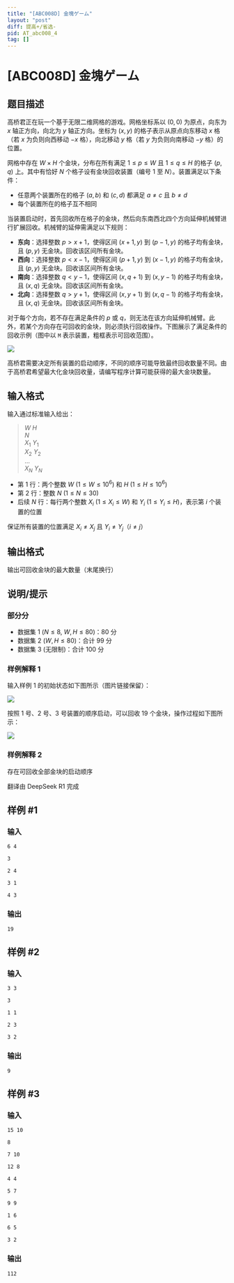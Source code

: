 ```yaml
---
title: "[ABC008D] 金塊ゲーム"
layout: "post"
diff: 提高+/省选-
pid: AT_abc008_4
tag: []
---
```


# [ABC008D] 金塊ゲーム

## 题目描述

高桥君正在玩一个基于无限二维网格的游戏。网格坐标系以 $(0, 0)$ 为原点，向东为 $x$ 轴正方向，向北为 $y$ 轴正方向。坐标为 $(x, y)$ 的格子表示从原点向东移动 $x$ 格（若 $x$ 为负则向西移动 $-x$ 格），向北移动 $y$ 格（若 $y$ 为负则向南移动 $-y$ 格）的位置。

网格中存在 $W \times H$ 个金块，分布在所有满足 $1 \leq p \leq W$ 且 $1 \leq q \leq H$ 的格子 $(p, q)$ 上。其中有恰好 $N$ 个格子设有金块回收装置（编号 $1$ 至 $N$）。装置满足以下条件：
- 任意两个装置所在的格子 $(a, b)$ 和 $(c, d)$ 都满足 $a \neq c$ 且 $b \neq d$
- 每个装置所在的格子互不相同

当装置启动时，首先回收所在格子的金块，然后向东南西北四个方向延伸机械臂进行扩展回收。机械臂的延伸需满足以下规则：
- **东向**：选择整数 $p > x+1$，使得区间 $(x+1, y)$ 到 $(p-1, y)$ 的格子均有金块，且 $(p, y)$ 无金块。回收该区间所有金块。
- **西向**：选择整数 $p < x-1$，使得区间 $(p+1, y)$ 到 $(x-1, y)$ 的格子均有金块，且 $(p, y)$ 无金块。回收该区间所有金块。
- **南向**：选择整数 $q < y-1$，使得区间 $(x, q+1)$ 到 $(x, y-1)$ 的格子均有金块，且 $(x, q)$ 无金块。回收该区间所有金块。
- **北向**：选择整数 $q > y+1$，使得区间 $(x, y+1)$ 到 $(x, q-1)$ 的格子均有金块，且 $(x, q)$ 无金块。回收该区间所有金块。

对于每个方向，若不存在满足条件的 $p$ 或 $q$，则无法在该方向延伸机械臂。此外，若某个方向存在可回收的金块，则必须执行回收操作。下图展示了满足条件的回收示例（图中以 `M` 表示装置，粗框表示可回收范围）。

![](http://abc008.contest.atcoder.jp/img/abc/008/4-1.png)

高桥君需要决定所有装置的启动顺序，不同的顺序可能导致最终回收数量不同。由于高桥君希望最大化金块回收量，请编写程序计算可能获得的最大金块数量。

## 输入格式

输入通过标准输入给出：
> $W$ $H$  
> $N$  
> $X_1$ $Y_1$  
> $X_2$ $Y_2$  
> ...  
> $X_N$ $Y_N$

- 第 1 行：两个整数 $W$ ($1 \leq W \leq 10^6$) 和 $H$ ($1 \leq H \leq 10^6$)
- 第 2 行：整数 $N$ ($1 \leq N \leq 30$)
- 后续 $N$ 行：每行两个整数 $X_i$ ($1 \leq X_i \leq W$) 和 $Y_i$ ($1 \leq Y_i \leq H$)，表示第 $i$ 个装置的位置

保证所有装置的位置满足 $X_i \neq X_j$ 且 $Y_i \neq Y_j$（$i \neq j$）

## 输出格式

输出可回收金块的最大数量（末尾换行）

## 说明/提示

### 部分分
- 数据集 1 ($N \leq 8$, $W,H \leq 80$)：80 分
- 数据集 2 ($W,H \leq 80$)：合计 99 分
- 数据集 3 (无限制)：合计 100 分

### 样例解释 1
输入样例 1 的初始状态如下图所示（图片链接保留）：

![](http://abc008.contest.atcoder.jp/img/abc/008/4-2.png)

按照 1 号、2 号、3 号装置的顺序启动，可以回收 19 个金块，操作过程如下图所示：

![](http://abc008.contest.atcoder.jp/img/abc/008/4-3.png)

### 样例解释 2
存在可回收全部金块的启动顺序

翻译由 DeepSeek R1 完成

## 样例 #1

### 输入

```
6 4
3
2 4
3 1
4 3
```

### 输出

```
19
```

## 样例 #2

### 输入

```
3 3
3
1 1
2 3
3 2
```

### 输出

```
9
```

## 样例 #3

### 输入

```
15 10
8
7 10
12 8
4 4
5 7
9 9
1 6
6 5
3 2
```

### 输出

```
112
```

